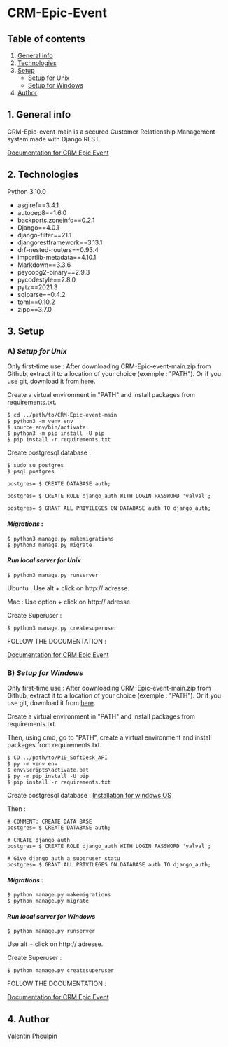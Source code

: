 # CRM-Epic-Event

## Table of contents

1. [General info](#1-general-info)
2. [Technologies](#2-technologies)
3. [Setup](#3-setup)
    - [Setup for Unix](#a-setup-for-unix)
    - [Setup for Windows](#b-setup-for-windows)
4. [Author](#4-author)

## 1. General info
CRM-Epic-event-main is a secured Customer Relationship Management system made with Django REST. 

[Documentation for CRM Epic Event](https://documenter.getpostman.com/view/18470677/UVeDtTUR)

## 2. Technologies

Python 3.10.0

* asgiref==3.4.1
* autopep8==1.6.0
* backports.zoneinfo==0.2.1
* Django==4.0.1
* django-filter==21.1
* djangorestframework==3.13.1
* drf-nested-routers==0.93.4
* importlib-metadata==4.10.1
* Markdown==3.3.6
* psycopg2-binary==2.9.3
* pycodestyle==2.8.0
* pytz==2021.3
* sqlparse==0.4.2
* toml==0.10.2
* zipp==3.7.0

## 3. Setup
### A) *Setup for Unix*

Only first-time use :
After downloading CRM-Epic-event-main.zip from Github, extract it to a location of your choice (exemple : "PATH").
Or if you use git, download it from [here](https://github.com/ValentinPhB/CRM-Epic-Event).

Create a virtual environment in "PATH" and install packages from requirements.txt.
```
$ cd ../path/to/CRM-Epic-event-main
$ python3 -m venv env
$ source env/bin/activate
$ python3 -m pip install -U pip
$ pip install -r requirements.txt
```

Create postgresql database :
```
$ sudo su postgres
$ psql postgres

postgres= $ CREATE DATABASE auth;

postgres= $ CREATE ROLE django_auth WITH LOGIN PASSWORD 'valval';

postgres= $ GRANT ALL PRIVILEGES ON DATABASE auth TO django_auth;
```
#### *Migrations* :
```
$ python3 manage.py makemigrations
$ python3 manage.py migrate
```

#### *Run local server for Unix* 
```
$ python3 manage.py runserver
```

Ubuntu :
Use alt + click on http:// adresse.

Mac :
Use option + click on http:// adresse.

Create Superuser :
```
$ python3 manage.py createsuperuser
```

FOLLOW THE DOCUMENTATION :

[Documentation for CRM Epic Event](https://documenter.getpostman.com/view/18470677/UVeDtTUR)

### B) *Setup for Windows* 

Only first-time use :
After downloading CRM-Epic-event-main.zip from Github, extract it to a location of your choice (exemple : "PATH").
Or if you use git, download it from [here](https://github.com/ValentinPhB/CRM-Epic-Event).

Create a virtual environment in "PATH" and install packages from requirements.txt.

Then, using cmd, go to "PATH", create a virtual environment and install packages from requirements.txt.

```
$ CD ../path/to/P10_SoftDesk_API
$ py -m venv env
$ env\Scripts\activate.bat
$ py -m pip install -U pip
$ pip install -r requirements.txt
```

Create postgresql database :
[Installation for windows OS](https://www.microfocus.com/documentation/idol/IDOL_12_0/MediaServer/Guides/html/English/Content/Getting_Started/Configure/_TRN_Set_up_PostgreSQL.htm)

Then :
```
# COMMENT: CREATE DATA BASE
postgres= $ CREATE DATABASE auth;

# CREATE django_auth
postgres= $ CREATE ROLE django_auth WITH LOGIN PASSWORD 'valval';

# Give django_auth a superuser statu
postgres= $ GRANT ALL PRIVILEGES ON DATABASE auth TO django_auth;
```
#### *Migrations* :
```
$ python manage.py makemigrations
$ python manage.py migrate
```

#### *Run local server for Windows*
```
$ python manage.py runserver
```
Use alt + click on http:// adresse.

Create Superuser :
```
$ python manage.py createsuperuser
```

FOLLOW THE DOCUMENTATION :

[Documentation for CRM Epic Event](https://documenter.getpostman.com/view/18470677/UVeDtTUR)

## 4. Author

Valentin Pheulpin
